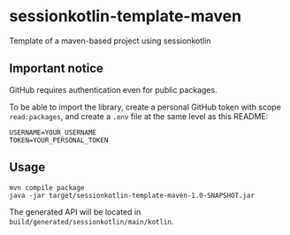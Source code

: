 # sessionkotlin-template-maven

Template of a maven-based project using sessionkotlin

## Important notice

GitHub requires authentication even for public packages.

To be able to import the library, create a personal GitHub token
with scope `read:packages`, and create a `.env` file at the same level as this README:

```shell
USERNAME=YOUR_USERNAME
TOKEN=YOUR_PERSONAL_TOKEN
```

## Usage

```shell
mvn compile package
java -jar target/sessionkotlin-template-maven-1.0-SNAPSHOT.jar
```

The generated API will be located in `build/generated/sessionkotlin/main/kotlin`.

